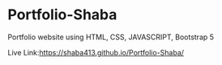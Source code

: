 # Portfolio-Shaba
Portfolio website using HTML, CSS, JAVASCRIPT, Bootstrap 5

Live Link:https://shaba413.github.io/Portfolio-Shaba/
